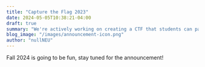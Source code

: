 ```yaml
---
title: "Capture the Flag 2023"
date: 2024-05-05T10:38:21-04:00
draft: true
summary: "We're actively working on creating a CTF that students can participate in the Fall semester, stay tuned for more details!"
blog_image: "/images/announcement-icon.png"
author: "nullNEU"
---
```


Fall 2024 is going to be fun, stay tuned for the announcement!